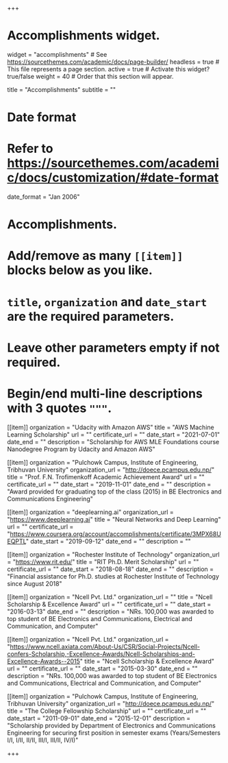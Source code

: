 +++
# Accomplishments widget.
widget = "accomplishments"  # See https://sourcethemes.com/academic/docs/page-builder/
headless = true  # This file represents a page section.
active = true  # Activate this widget? true/false
weight = 40  # Order that this section will appear.

title = "Accomplish&shy;ments"
subtitle = ""

# Date format
#   Refer to https://sourcethemes.com/academic/docs/customization/#date-format
date_format = "Jan 2006"

# Accomplishments.
#   Add/remove as many `[[item]]` blocks below as you like.
#   `title`, `organization` and `date_start` are the required parameters.
#   Leave other parameters empty if not required.
#   Begin/end multi-line descriptions with 3 quotes `"""`.

[[item]]
  organization = "Udacity with Amazon AWS"
  title = "AWS Machine Learning Scholarship"
  url = ""
  certificate_url = ""
  date_start = "2021-07-01"
  date_end = ""
  description = "Scholarship for AWS MLE Foundations course Nanodegree Program by Udacity and Amazon AWS"

[[item]]
  organization = "Pulchowk Campus, Institute of Engineering, Tribhuvan University"
  organization_url = "http://doece.pcampus.edu.np/"
  title = "Prof. F.N. Trofimenkoff Academic Achievement Award"
  url = ""
  certificate_url = ""
  date_start = "2019-11-01"
  date_end = ""
  description = "Award provided for graduating top of the class (2015) in BE Electronics and Communications Engineering"

[[item]]
  organization = "deeplearning.ai"
  organization_url = "https://www.deeplearning.ai"
  title = "Neural Networks and Deep Learning"
  url = ""
  certificate_url = "https://www.coursera.org/account/accomplishments/certificate/3MPX68UEQPTL"
  date_start = "2019-09-12"
  date_end = ""
  description = ""

[[item]]
  organization = "Rochester Institute of Technology"
  organization_url = "https://www.rit.edu/"
  title = "RIT Ph.D. Merit Scholarship"
  url = ""
  certificate_url = ""
  date_start = "2018-08-18"
  date_end = ""
  description = "Financial assistance for Ph.D. studies at Rochester Institute of Technology since August 2018"
  
[[item]]
  organization = "Ncell Pvt. Ltd."
  organization_url = ""
  title = "Ncell Scholarship & Excellence Award"
  url = ""
  certificate_url = ""
  date_start = "2016-03-13"
  date_end = ""
  description = "NRs. 100,000 was awarded to top student of BE Electronics and Communications, Electrical and Communication, and Computer"

[[item]]
  organization = "Ncell Pvt. Ltd."
  organization_url = "https://www.ncell.axiata.com/About-Us/CSR/Social-Projects/Ncell-confers-Scholarship,-Excellence-Awards/Ncell-Scholarships-and-Excellence-Awards--2015"
  title = "Ncell Scholarship & Excellence Award"
  url = ""
  certificate_url = ""
  date_start = "2015-03-30"
  date_end = ""
  description = "NRs. 100,000 was awarded to top student of BE Electronics and Communications, Electrical and Communication, and Computer"
  
[[item]]
  organization = "Pulchowk Campus, Institute of Engineering, Tribhuvan University"
  organization_url = "http://doece.pcampus.edu.np/"
  title = "The College Fellowship Scholarship"
  url = ""
  certificate_url = ""
  date_start = "2011-09-01"
  date_end = "2015-12-01"
  description = "Scholarship provided by Department of Electronics and Communications Engineering for securing first position in semester exams (Years/Semesters I/I, I/II, II/II, III/I, III/II, IV/I)"

+++
